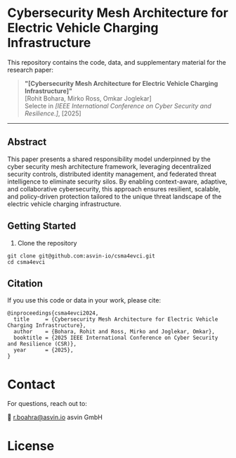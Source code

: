 # Cybersecurity Mesh Architecture for Electric Vehicle Charging Infrastructure

This repository contains the code, data, and supplementary material for the research paper:

> **"[Cybersecurity Mesh Architecture for Electric Vehicle Charging Infrastructure]"**  
> [Rohit Bohara, Mirko Ross, Omkar Joglekar]  
> Selecte in _[IEEE International Conference on Cyber Security and Resilience.]_, [2025]

---

## Abstract

This paper presents a shared responsibility model underpinned by the cyber security mesh architecture framework, leveraging decentralized security controls, distributed identity management, and federated threat intelligence to eliminate security silos. By enabling context-aware, adaptive, and collaborative cybersecurity, this approach ensures resilient, scalable, and policy-driven protection tailored to the unique threat landscape of the electric vehicle charging infrastructure.

## Getting Started

1. Clone the repository

```
git clone git@github.com:asvin-io/csma4evci.git
cd csma4evci
```

## Citation

If you use this code or data in your work, please cite:

```
@inproceedings{csma4evci2024,
  title     = {Cybersecurity Mesh Architecture for Electric Vehicle Charging Infrastructure},
  author    = {Bohara, Rohit and Ross, Mirko and Joglekar, Omkar},
  booktitle = {2025 IEEE International Conference on Cyber Security and Resilience (CSR)},
  year      = {2025},
}
```

# Contact

For questions, reach out to:

📧 r.boahra@asvin.io
asvin GmbH

# License
